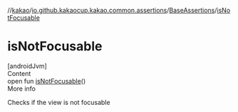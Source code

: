 //[kakao](../../../index.md)/[io.github.kakaocup.kakao.common.assertions](../index.md)/[BaseAssertions](index.md)/[isNotFocusable](is-not-focusable.md)



# isNotFocusable  
[androidJvm]  
Content  
open fun [isNotFocusable](is-not-focusable.md)()  
More info  


Checks if the view is not focusable

  



